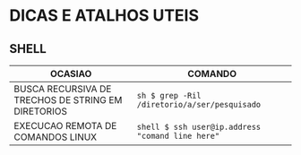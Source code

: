 # DICAS E ATALHOS UTEIS

## SHELL
OCASIAO | COMANDO
--- | ---
BUSCA RECURSIVA DE TRECHOS DE STRING EM DIRETORIOS | ```sh $ grep -Ril /diretorio/a/ser/pesquisado```
EXECUCAO REMOTA DE COMANDOS LINUX | ```shell $ ssh user@ip.address "comand line here" ```
